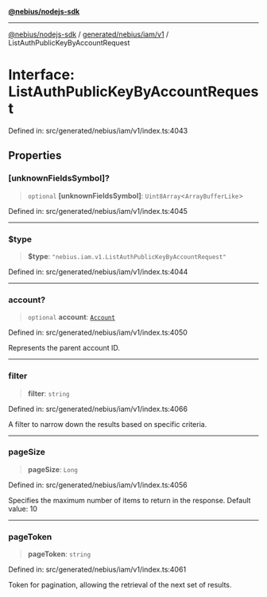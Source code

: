 [**@nebius/nodejs-sdk**](../../../../../README.md)

***

[@nebius/nodejs-sdk](../../../../../README.md) / [generated/nebius/iam/v1](../README.md) / ListAuthPublicKeyByAccountRequest

# Interface: ListAuthPublicKeyByAccountRequest

Defined in: src/generated/nebius/iam/v1/index.ts:4043

## Properties

### \[unknownFieldsSymbol\]?

> `optional` **\[unknownFieldsSymbol\]**: `Uint8Array`\<`ArrayBufferLike`\>

Defined in: src/generated/nebius/iam/v1/index.ts:4045

***

### $type

> **$type**: `"nebius.iam.v1.ListAuthPublicKeyByAccountRequest"`

Defined in: src/generated/nebius/iam/v1/index.ts:4044

***

### account?

> `optional` **account**: [`Account`](Account.md)

Defined in: src/generated/nebius/iam/v1/index.ts:4050

Represents the parent account ID.

***

### filter

> **filter**: `string`

Defined in: src/generated/nebius/iam/v1/index.ts:4066

A filter to narrow down the results based on specific criteria.

***

### pageSize

> **pageSize**: `Long`

Defined in: src/generated/nebius/iam/v1/index.ts:4056

Specifies the maximum number of items to return in the response.
 Default value: 10

***

### pageToken

> **pageToken**: `string`

Defined in: src/generated/nebius/iam/v1/index.ts:4061

Token for pagination, allowing the retrieval of the next set of results.
